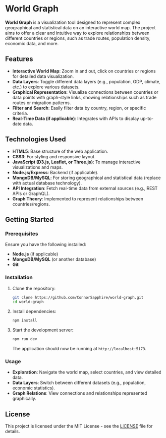 # World Graph

**World Graph** is a visualization tool designed to represent complex geographical and statistical data on an interactive world map. The project aims to offer a clear and intuitive way to explore relationships between different countries or regions, such as trade routes, population density, economic data, and more.

## Features

- **Interactive World Map**: Zoom in and out, click on countries or regions for detailed data visualization.
- **Data Layers**: Toggle different data layers (e.g., population, GDP, climate, etc.) to explore various datasets.
- **Graphical Representation**: Visualize connections between countries or data points with graph-style links, showing relationships such as trade routes or migration patterns.
- **Filter and Search**: Easily filter data by country, region, or specific criteria.
- **Real-Time Data (if applicable)**: Integrates with APIs to display up-to-date data.

## Technologies Used

- **HTML5**: Base structure of the web application.
- **CSS3**: For styling and responsive layout.
- **JavaScript (D3.js, Leaflet, or Three.js)**: To manage interactive visualizations and maps.
- **Node.js/Express**: Backend (if applicable).
- **MongoDB/MySQL**: For storing geographical and statistical data (replace with actual database technology).
- **API Integration**: Fetch real-time data from external sources (e.g., REST APIs or GraphQL).
- **Graph Theory**: Implemented to represent relationships between countries/regions.

## Getting Started

### Prerequisites

Ensure you have the following installed:

- **Node.js** (if applicable)
- **MongoDB/MySQL** (or another database)
- **Git**

### Installation

1. Clone the repository:

   ```bash
   git clone https://github.com/ConnorSapphire/world-graph.git
   cd world-graph
   ```

2. Install dependencies:

   ```bash
   npm install
   ```

3. Start the development server:

   ```bash
   npm run dev
   ```

   The application should now be running at `http://localhost:5173`.

### Usage

- **Exploration**: Navigate the world map, select countries, and view detailed data.
- **Data Layers**: Switch between different datasets (e.g., population, economic statistics).
- **Graph Relations**: View connections and relationships represented graphically.

## License

This project is licensed under the MIT License - see the [LICENSE](LICENSE) file for details.

